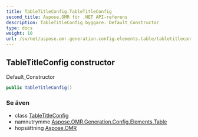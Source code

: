 ```yaml
---
title: TableTitleConfig.TableTitleConfig
second_title: Aspose.OMR för .NET API-referens
description: TableTitleConfig byggare. Default_Constructor
type: docs
weight: 10
url: /sv/net/aspose.omr.generation.config.elements.table/tabletitleconfig/tabletitleconfig/
---
```

## TableTitleConfig constructor

Default_Constructor

```csharp
public TableTitleConfig()
```

### Se även

* class [TableTitleConfig](../)
* namnutrymme [Aspose.OMR.Generation.Config.Elements.Table](../../tabletitleconfig/)
* hopsättning [Aspose.OMR](../../../)


